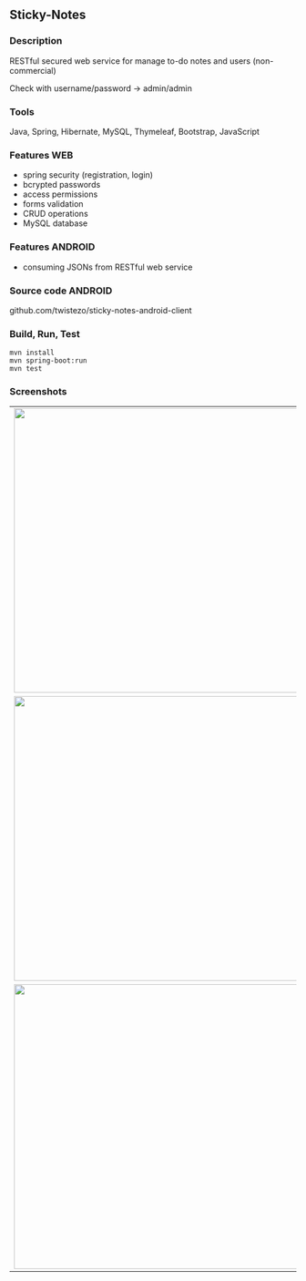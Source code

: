## Sticky-Notes

### Description
RESTful secured web service for manage to-do notes and users (non-commercial)

Check with username/password -> admin/admin

### Tools
Java, Spring, Hibernate, MySQL, Thymeleaf, Bootstrap, JavaScript

### Features WEB
- spring security (registration, login)
- bcrypted passwords
- access permissions
- forms validation
- CRUD operations
- MySQL database

### Features ANDROID
- consuming JSONs from RESTful web service

### Source code ANDROID
github.com/twistezo/sticky-notes-android-client

### Build, Run, Test
```
mvn install
mvn spring-boot:run
mvn test
```

### Screenshots


<table>
    <tr>
        <td>
            <img src="https://i.imgur.com/9bdYdUr.png" width="500">
        </td>
    </tr>
    <tr>
        <td>
            <img src="http://i.imgur.com/GNY490G.png" width="500">
        </td>
        <td>
            <img src="http://i.imgur.com/Z7EzZtR.png" width="500">
        </td>
    </tr>
    </tr>
    <tr>
        <td>
            <img src="http://i.imgur.com/0DWk564.png" width="500">
        </td>
        <td>
            <img src="http://i.imgur.com/icBlMS3.png" width="500">
        </td>
    </tr>
</table>






</table>
